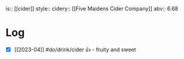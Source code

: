 is:: [[cider]]
style:: 
cidery:: [[Five Maidens Cider Company]]
abv:: 6.68

# Log
- [x] [[2023-04]] #do/drink/cider 👍 - fruity and sweet
